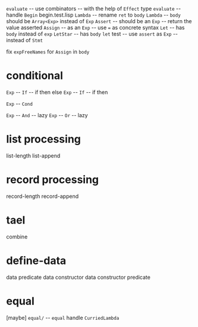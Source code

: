 `evaluate` -- use combinators -- with the help of `Effect` type
`evaluate` -- handle `Begin`
begin.test.lisp
`Lambda` -- rename `ret` to `body`
`Lambda` -- `body` should be `Array<Exp>` instead of `Exp`
`Assert` -- should be an `Exp` -- return the value asserted
`Assign` -- as an `Exp` -- use `=` as concrete syntax
`Let` -- has `body` instead of `exp`
`LetStar` --  has `body`
`let` test -- use `assert` as `Exp` -- instead of `Stmt`

fix `expFreeNames` for `Assign` in `body`

# conditional

`Exp` -- `If` -- if then else
`Exp` -- `If` -- if then

`Exp` -- `Cond`

`Exp` -- `And` -- lazy
`Exp` -- `Or` -- lazy

# list processing

list-length
list-append

# record processing

record-length
record-append

# tael

combine

# define-data

data predicate
data constructor
data constructor predicate

# equal

[maybe] `equal/` -- `equal` handle `CurriedLambda`
